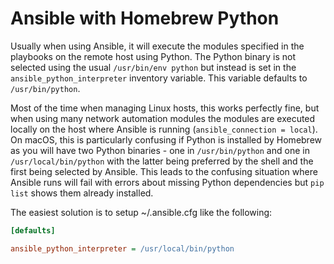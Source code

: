 # Ansible with Homebrew Python

Usually when using Ansible, it will execute the modules specified in the playbooks on the remote host using Python. The Python binary is not selected using the usual `/usr/bin/env python` but instead is set in the `ansible_python_interpreter` inventory variable. This variable defaults to `/usr/bin/python`. 

Most of the time when managing Linux hosts, this works perfectly fine, but when using many network automation modules the modules are executed locally on the host where Ansible is running (`ansible_connection = local`). On macOS, this is particularly confusing if Python is installed by Homebrew as you will have two Python binaries - one in `/usr/bin/python` and one in `/usr/local/bin/python` with the latter being preferred by the shell and the first being selected by Ansible. This leads to the confusing situation where Ansible runs will fail with errors about missing Python dependencies but `pip list` shows them already installed. 

The easiest solution is to setup ~/.ansible.cfg like the following:
```ini
[defaults]

ansible_python_interpreter = /usr/local/bin/python
```
